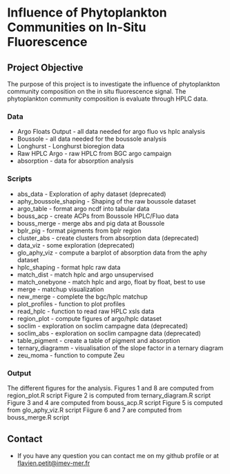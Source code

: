 # Influence of Phytoplankton Communities on In-Situ Fluorescence 

## Project Objective
The purpose of this project is to investigate the influence of phytoplankton community composition on the in situ fluorescence signal. The phytoplankton community composition is evaluate through HPLC data.


### Data
* Argo Floats Output - all data needed for argo fluo vs hplc analysis
* Boussole - all data needed for the boussole analysis
* Longhurst - Longhurst bioregion data
* Raw HPLC Argo - raw HPLC from BGC argo campaign
* absorption - data for absorption analysis

### Scripts
* abs_data - Exploration of aphy dataset (deprecated)
* aphy_boussole_shaping - Shaping of the raw boussole dataset
* argo_table - format argo ncdf into tabular data
* bouss_acp - create ACPs from Boussole HPLC/Fluo data
* bouss_merge - merge abs and pig data at Boussole
* bplr_pig - format pigments from bplr region
* cluster_abs - create clusters from absorption data (deprecated)
* data_viz - some exploration (deprecated)
* glo_aphy_viz - compute a barplot of absorption data from the aphy dataset
* hplc_shaping - format hplc raw data
* match_dist - match hplc and argo unsupervised
* match_onebyone - match hplc and argo, float by float, best to use
* merge - matchup visualization
* new_merge - complete the bgc/hplc matchup
* plot_profiles - function to plot profiles
* read_hplc - function to read raw HPLC xsls data
* region_plot - compute figures of argo/hplc dataset
* soclim - exploration on soclim campagne data (deprecated)
* soclim_abs - exploration on soclim campagne data (deprecated)
* table_pigment - create a table of pigment and absorption
* ternary_diagramm - visualisation of the slope factor in a ternary diagram
* zeu_moma - function to compute Zeu

### Output

The different figures for the analysis.
Figures 1 and 8 are computed from region_plot.R script
Figure 2 is computed from ternary_diagram.R script
Figure 3 and 4 are computed from bouss_acp.R script
Figure 5 is computed from glo_aphy_viz.R script
Fiigure 6 and 7 are computed from bouss_merge.R script


## Contact
* If you have any question you can contact me on my github profile or at flavien.petit@imev-mer.fr  
